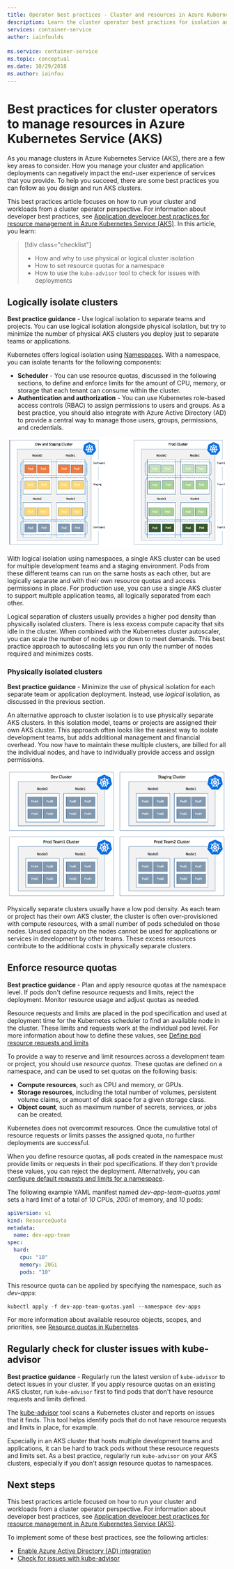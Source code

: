 ```yaml
---
title: Operator best practices - Cluster and resources in Azure Kubernetes Services (AKS)
description: Learn the cluster operator best practices for isolation and resource management in Azure Kubernetes Service (AKS)
services: container-service
author: iainfoulds

ms.service: container-service
ms.topic: conceptual
ms.date: 10/29/2018
ms.author: iainfou
---
```


# Best practices for cluster operators to manage resources in Azure Kubernetes Service (AKS)

As you manage clusters in Azure Kubernetes Service (AKS), there are a few key areas to consider. How you manage your cluster and application deployments can negatively impact the end-user experience of services that you provide. To help you succeed, there are some best practices you can follow as you design and run AKS clusters.

This best practices article focuses on how to run your cluster and workloads from a cluster operator perspective. For information about developer best practices, see [Application developer best practices for resource management in Azure Kubernetes Service (AKS)][developer-best-practices-resources]. In this article, you learn:

> [!div class="checklist"]
> * How and why to use physical or logical cluster isolation
> * How to set resource quotas for a namespace
> * How to use the `kube-advisor` tool to check for issues with deployments

## Logically isolate clusters

**Best practice guidance** - Use logical isolation to separate teams and projects. You can use logical isolation alongside physical isolation, but try to minimize the number of physical AKS clusters you deploy just to separate teams or applications.

Kubernetes offers logical isolation using [Namespaces][k8s-namespaces]. With a namespace, you can isolate tenants for the following components:

* **Scheduler** - You can use resource quotas, discussed in the following sections, to define and enforce limits for the amount of CPU, memory, or storage that each tenant can consume within the cluster.
* **Authentication and authorization** - You can use Kubernetes role-based access controls (RBAC) to assign permissions to users and groups. As a best practice, you should also integrate with Azure Active Directory (AD) to provide a central way to manage those users, groups, permissions, and credentials.

![Logical isolation of a Kubernetes cluster in AKS](media/best-practices-cluster-isolation-resource-management/logical-isolation.png)

With logical isolation using namespaces, a single AKS cluster can be used for multiple development teams and a staging environment. Pods from these different teams can run on the same hosts as each other, but are logically separate and with their own resource quotas and access permissions in place. For production use, you can use a single AKS cluster to support multiple application teams, all logically separated from each other.

Logical separation of clusters usually provides a higher pod density than physically isolated clusters. There is less excess compute capacity that sits idle in the cluster. When combined with the Kubernetes cluster autoscaler, you can scale the number of nodes up or down to meet demands. This best practice approach to autoscaling lets you run only the number of nodes required and minimizes costs.

### Physically isolated clusters

**Best practice guidance** - Minimize the use of physical isolation for each separate team or application deployment. Instead, use *logical* isolation, as discussed in the previous section.

An alternative approach to cluster isolation is to use physically separate AKS clusters. In this isolation model, teams or projects are assigned their own AKS cluster. This approach often looks like the easiest way to isolate development teams, but adds additional management and financial overhead. You now have to maintain these multiple clusters, are billed for all the individual nodes, and have to individually provide access and assign permissions.

![Physical isolation of individual Kubernetes clusters in AKS](media/best-practices-cluster-isolation-resource-management/physical-isolation.png)

Physically separate clusters usually have a low pod density. As each team or project has their own AKS cluster, the cluster is often over-provisioned with compute resources, with a small number of pods scheduled on those nodes. Unused capacity on the nodes cannot be used for applications or services in development by other teams. These excess resources contribute to the additional costs in physically separate clusters.

## Enforce resource quotas

**Best practice guidance** - Plan and apply resource quotas at the namespace level. If pods don't define resource requests and limits, reject the deployment. Monitor resource usage and adjust quotas as needed.

Resource requests and limits are placed in the pod specification and used at deployment time for the Kubernetes scheduler to find an available node in the cluster. These limits and requests work at the individual pod level. For more information about how to define these values, see [Define pod resource requests and limits][resource-limits]

To provide a way to reserve and limit resources across a development team or project, you should use *resource quotas*. These quotas are defined on a namespace, and can be used to set quotas on the following basis:

* **Compute resources**, such as CPU and memory, or GPUs.
* **Storage resources**, including the total number of volumes, persistent volume claims, or amount of disk space for a given storage class.
* **Object count**, such as maximum number of secrets, services, or jobs can be created.

Kubernetes does not overcommit resources. Once the cumulative total of resource requests or limits passes the assigned quota, no further deployments are successful.

When you define resource quotas, all pods created in the namespace must provide limits or requests in their pod specifications. If they don't provide these values, you can reject the deployment. Alternatively, you can [configure default requests and limits for a namespace][configure-default-quotas].

The following example YAML manifest named *dev-app-team-quotas.yaml* sets a hard limit of a total of *10* CPUs, *20Gi* of memory, and *10* pods:

```yaml
apiVersion: v1
kind: ResourceQuota
metadata:
  name: dev-app-team
spec:
  hard:
    cpu: "10"
    memory: 20Gi
    pods: "10"
```

This resource quota can be applied by specifying the namespace, such as *dev-apps*:

```console
kubectl apply -f dev-app-team-quotas.yaml --namespace dev-apps
```

For more information about available resource objects, scopes, and priorities, see [Resource quotas in Kubernetes][k8s-resource-quotas].

## Regularly check for cluster issues with kube-advisor

**Best practice guidance** - Regularly run the latest version of `kube-advisor` to detect issues in your cluster. If you apply resource quotas on an existing AKS cluster, run `kube-advisor` first to find pods that don't have resource requests and limits defined.

The [kube-advisor][kube-advisor] tool scans a Kubernetes cluster and reports on issues that it finds. This tool helps identify pods that do not have resource requests and limits in place, for example.

Especially in an AKS cluster that hosts multiple development teams and applications, it can be hard to track pods without these resource requests and limits set. As a best practice, regularly run `kube-advisor` on your AKS clusters, especially if you don't assign resource quotas to namespaces.

## Next steps

This best practices article focused on how to run your cluster and workloads from a cluster operator perspective. For information about developer best practices, see [Application developer best practices for resource management in Azure Kubernetes Service (AKS)][developer-best-practices-resources].

To implement some of these best practices, see the following articles:

* [Enable Azure Active Directory (AD) integration][aks-azuread]
* [Check for issues with kube-advisor][aks-kubeadvisor]

<!-- EXTERNAL LINKS -->
[k8s-resource-quotas]: https://kubernetes.io/docs/concepts/policy/resource-quotas/
[configure-default-quotas]: https://kubernetes.io/docs/tasks/administer-cluster/manage-resources/memory-default-namespace/
[kube-advisor]: https://github.com/Azure/kube-advisor

<!-- INTERNAL LINKS -->
[aks-azuread]: aad-integration.md
[aks-kubeadvisor]: kube-advisor-tool.md
[developer-best-practices-resources]: developer-best-practices-resource-management.md
[resource-limits]: developer-best-practices-resource-management.md#define-pod-resource-requests-and-limits
[k8s-namespaces]: concepts-clusters-workloads.md#namespaces